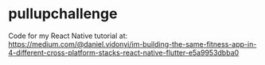 # pullupchallenge

Code for my React Native tutorial at: 
https://medium.com/@daniel.vidonyi/im-building-the-same-fitness-app-in-4-different-cross-platform-stacks-react-native-flutter-e5a9953dbba0
